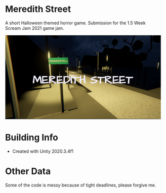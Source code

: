 # Meredith Street
A short Halloween themed horror game. Submission for the 1.5 Week Scream Jam 2021 game jam.

![Preview](Assets/Preview.png)

# Building Info
 - Created with Unity 2020.3.4f1

# Other Data
Some of the code is messy because of tight deadlines, please forgive me.
